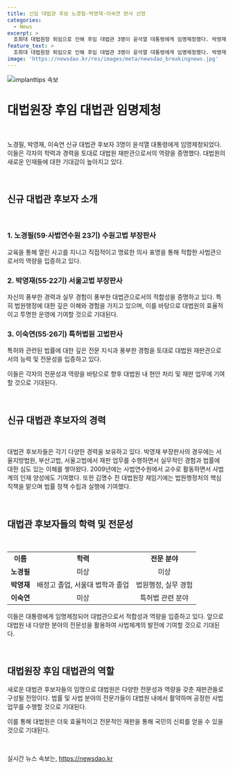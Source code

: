 ```yaml
---
title: 신임 대법관 후보 노경필·박영재·이숙연 판사 선정
categories:
  - News
excerpt: >
  조희대 대법원장 퇴임으로 인해 후임 대법관 3명이 윤석열 대통령에게 임명제청했다. 박영재 부장판사는 법학과 졸업 후 판사로 경력을 쌓아왔으며, 김명수 전 대법원장과 함께 일한 경험도 보유하고 있다.
feature_text: >
  조희대 대법원장 퇴임으로 인해 후임 대법관 3명이 윤석열 대통령에게 임명제청했다. 박영재 부장판사는 법학과 졸업 후 판사로 경력을 쌓아왔으며, 김명수 전 대법원장과 함께 일한 경험도 보유하고 있다.
image: 'https://newsdao.kr/res/images/meta/newsdao_breakingnews.jpg'
---
```


<p><img src="https://newsdao.kr/res/images/meta/newsdao_breakingnews.jpg" alt="implanttips 속보" /></p>

<h1>대법원장 후임 대법관 임명제청</h1>

<p data-ke-size="size16">&nbsp;</p>

<p>노경필, 박영재, 이숙연 신규 대법관 후보자 3명이 윤석열 대통령에게 임명제청되었다. 이들은 각자의 학력과 경력을 토대로 대법원 재판관으로서의 역량을 증명했다. 대법원의 새로운 인재들에 대한 기대감이 높아지고 있다.</p>

<p data-ke-size="size16">&nbsp;</p>

<h2 data-ke-size="size26">신규 대법관 후보자 소개</h2>

<p data-ke-size="size16">&nbsp;</p>

<h3>1. 노경필(59·사법연수원 23기) 수원고법 부장판사</h3>

<p>교육을 통해 열린 사고를 지니고 직접적이고 명료한 의사 표명을 통해 적합한 사법관으로서의 역량을 입증하고 있다. </p>

<h3>2. 박영재(55·22기) 서울고법 부장판사</h3>

<p>자신의 풍부한 경력과 실무 경험이 풍부한 대법관으로서의 적합성을 증명하고 있다. 특히 법원행정에 대한 깊은 이해와 경험을 가지고 있으며, 이를 바탕으로 대법원의 효율적이고 투명한 운영에 기여할 것으로 기대된다. </p>

<h3>3. 이숙연(55·26기) 특허법원 고법판사</h3>

<p>특허와 관련된 법률에 대한 깊은 전문 지식과 풍부한 경험을 토대로 대법원 재판관으로서의 능력 및 전문성을 입증하고 있다.</p>

<p>이들은 각자의 전문성과 역량을 바탕으로 향후 대법원 내 현안 처리 및 재판 업무에 기여할 것으로 기대된다.</p>

<p data-ke-size="size16">&nbsp;</p>

<h2 data-ke-size="size26">신규 대법관 후보자의 경력</h2>

<p data-ke-size="size16">&nbsp;</p>

<p>대법관 후보자들은 각기 다양한 경력을 보유하고 있다. 박영재 부장판사의 경우에는 서울지방법원, 부산고법, 서울고법에서 재판 업무를 수행하면서 실무적인 경험과 법률에 대한 심도 있는 이해를 쌓아왔다. 2009년에는 사법연수원에서 교수로 활동하면서 사법계의 인재 양성에도 기여했다. 또한 김명수 전 대법원장 재임기에는 법원행정처의 핵심 직책을 맡으며 법률 정책 수립과 실행에 기여했다.</p>

<p data-ke-size="size16">&nbsp;</p>

<h2 data-ke-size="size26">대법관 후보자들의 학력 및 전문성</h2>

<p data-ke-size="size16">&nbsp;</p>

<table>
    <tbody>
        <tr>
            <td style="text-align: center; height: 17px;"><b>이름</b></td>
            <td style="text-align: center; height: 17px;"><b>학력</b></td>
            <td style="text-align: center; height: 17px;"><b>전문 분야</b></td>
        </tr>
        <tr>
            <td style="text-align: center; height: 17px;"><b>노경필</b></td>
            <td style="text-align: center; height: 17px;">미상</td>
        <td style="text-align: center; height: 17px;">미상</td>
        </tr>
        <tr>
            <td style="text-align: center; height: 17px;"><b>박영재</b></td>
            <td style="text-align: center; height: 17px;">배정고 졸업, 서울대 법학과 졸업</td>
            <td style="text-align: center; height: 17px;">법원행정, 실무 경험</td>
        </tr>
        <tr>
            <td style="text-align: center; height: 17px;"><b>이숙연</b></td>
            <td style="text-align: center; height: 17px;">미상</td>
            <td style="text-align: center; height: 17px;">특허법 관련 분야</td>
        </tr>
    </tbody>
</table>

<p>이들은 대통령에게 임명제청되어 대법관으로서 적합성과 역량을 입증하고 있다. 앞으로 대법원 내 다양한 분야의 전문성을 활용하여 사법체계의 발전에 기여할 것으로 기대된다.</p>

<p data-ke-size="size16">&nbsp;</p>

<h2 data-ke-size="size26">대법원장 후임 대법관의 역할</h2>

<p>새로운 대법관 후보자들의 임명으로 대법원은 다양한 전문성과 역량을 갖춘 재판관들로 구성될 전망이다. 법률 및 사법 분야의 전문가들이 대법원 내에서 활약하며 공정한 사법 업무를 수행할 것으로 기대된다. </p>

<p>이를 통해 대법원은 더욱 효율적이고 전문적인 재판을 통해 국민의 신뢰를 얻을 수 있을 것으로 기대된다.</p>

<p data-ke-size="size16">&nbsp;</p>
실시간 뉴스 속보는, <a href="https://newsdao.kr" rel="dofollow">https://newsdao.kr</a>


